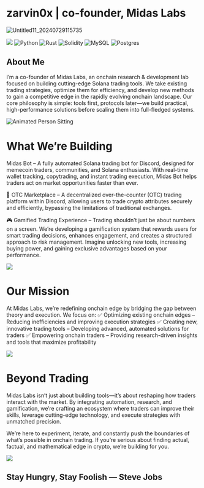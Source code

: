 # zarvin0x | co-founder, Midas Labs
![Untitled11_20240729115735](https://github.com/user-attachments/assets/e927dfa7-b582-45c8-912b-34f955984355)


[![](https://visitcount.itsvg.in/api?id=realZarvin&icon=3&color=12)](https://visitcount.itsvg.in) ![Python](https://img.shields.io/badge/python-3670A0?style=for-the-badge&logo=python&logoColor=ffdd54) ![Rust](https://img.shields.io/badge/rust-%23000000.svg?style=for-the-badge&logo=rust&logoColor=white) ![Solidity](https://img.shields.io/badge/Solidity-%23363636.svg?style=for-the-badge&logo=solidity&logoColor=white) ![MySQL](https://img.shields.io/badge/mysql-4479A1.svg?style=for-thebadge&logo=mysql&logoColor=white) ![Postgres](https://img.shields.io/badge/postgres-%23316192.svg?style=for-the-badge&logo=postgresql&logoColor=white)


## About Me

I’m a co-founder of Midas Labs, an onchain research & development lab focused on building cutting-edge Solana trading tools. We take existing trading strategies, optimize them for efficiency, and develop new methods to gain a competitive edge in the rapidly evolving onchain landscape. Our core philosophy is simple: tools first, protocols later—we build practical, high-performance solutions before scaling them into full-fledged systems.


![Animated Person Sitting](https://media4.giphy.com/media/qgQUggAC3Pfv687qPC/giphy.gif?cid=6c09b952dqd2decpho1x8hf45voetqqpor1eiviyw5ow9i03&ep=v1_internal_gif_by_id&rid=giphy.gif&ct=g)

# What We’re Building

 Midas Bot – A fully automated Solana trading bot for Discord, designed for memecoin traders, communities, and Solana enthusiasts. With real-time wallet tracking, copytrading, and instant trading execution, Midas Bot helps traders act on market opportunities faster than ever.

🔹 OTC Marketplace – A decentralized over-the-counter (OTC) trading platform within Discord, allowing users to trade crypto attributes securely and efficiently, bypassing the limitations of traditional exchanges.

🎮 Gamified Trading Experience – Trading shouldn’t just be about numbers on a screen. We’re developing a gamification system that rewards users for smart trading decisions, enhances engagement, and creates a structured approach to risk management. Imagine unlocking new tools, increasing buying power, and gaining exclusive advantages based on your performance.



![](https://github-readme-activity-graph.vercel.app/graph?username=realZarvin&theme=react-dark)

# Our Mission

At Midas Labs, we’re redefining onchain edge by bridging the gap between theory and execution. We focus on:
✅ Optimizing existing onchain edges – Reducing inefficiencies and improving execution strategies
✅ Creating new, innovative trading tools – Developing advanced, automated solutions for traders
✅ Empowering onchain traders – Providing research-driven insights and tools that maximize profitability


![](https://github-readme-streak-stats.herokuapp.com/?user=realZarvin&theme=dark&hide_border=false)

# Beyond Trading

Midas Labs isn’t just about building tools—it’s about reshaping how traders interact with the market. By integrating automation, research, and gamification, we’re crafting an ecosystem where traders can improve their skills, leverage cutting-edge technology, and execute strategies with unmatched precision.

We’re here to experiment, iterate, and constantly push the boundaries of what’s possible in onchain trading. If you’re serious about finding actual, factual, and mathematical edge in crypto, we’re building for you.

![](https://github-readme-stats.vercel.app/api/top-langs/?username=realZarvin&theme=dark&hide_border=false&include_all_commits=false&count_private=false&layout=compact)


Stay Hungry, Stay Foolish — Steve Jobs
---

